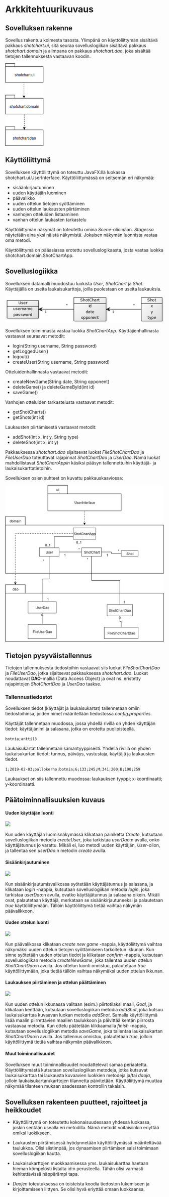 # Arkkitehtuurikuvaus

## Sovelluksen rakenne

Sovellus rakentuu kolmesta tasosta. Ylimpänä on käyttöliittymän sisältävä pakkaus *shotchart.ui*, sitä seuraa sovelluslogiikan sisältävä pakkaus *shotchart.domain* ja
alimpana on pakkaus *shotchart.dao*, joka sisältää tietojen tallennuksesta vastaavan koodin.

![](https://github.com/Deemusc/ot-harjoitustyo/blob/master/Shot_chart/dokumentaatio/kuvat/rakenne.png)

## Käyttöliittymä

Sovelluksen käyttöliittymä on toteuttu JavaFX:llä luokassa shotchart.ui.UserInterface. Käyttöliittymässä on seitsemän eri näkymää:

- sisäänkirjautuminen
- uuden käyttäjän luominen
- päävalikko
- uuden ottelun tietojen syöttäminen
- uuden ottelun laukausten piirtäminen
- vanhojen otteluiden listaaminen
- vanhan ottelun laukasten tarkastelu

Käyttöliittymän näkymät on toteutettu omina *Scene*-olioinaan. *Stagessa* näytetään aina yksi näistä näkymistä. Jokaisen näkymän luonnista vastaa oma metodi.

Käyttöliittymä on pääasiassa erotettu sovelluslogikaasta, josta vastaa luokka shotchart.domain.ShotChartApp.

## Sovelluslogiikka

Sovelluksen datamalli muodostuu luokista *User*, *ShotChart* ja *Shot*. Käyttäjällä on useita laukaisukarttoja, joilla puolestaan on useita laukauksia.

![](https://github.com/Deemusc/ot-harjoitustyo/blob/master/Shot_chart/dokumentaatio/kuvat/datamalli.png)

Sovelluksen toiminnasta vastaa luokka *ShotChartApp*. Käyttäjienhallinasta vastaavat seuraavat metodit:

- login(String username, String password)
- getLoggedUser()
- logout()
- createUser(String username, String password)

Otteluidenhallinnasta vastaavat metodit:

- createNewGame(String date, String opponent)
- deleteGame() ja deleteGameById(int id)
- saveGame()

Vanhojen otteluiden tarkastelusta vastaavat metodit:

- getShotCharts()
- getShots(int id)

Laukausten piirtämisestä vastaavat metodit:

- addShot(int x, int y, String type)
- deleteShot(int x, int y)

Pakkauksessa *shotchart.dao* sijaitsevat luokat *FileShotChartDao* ja *FileUserDao* toteuttavat rajapinnat *ShotChartDao* ja *UserDao*. Nämä luokat mahdollistavat
*ShotChartAppin* käsiksi pääsyn tallennettuihin käyttäjä- ja laukaisukarttatietoihin.

Sovelluksen osien suhteet on kuvattu pakkauskaaviossa:

![](https://github.com/Deemusc/ot-harjoitustyo/blob/master/Shot_chart/dokumentaatio/kuvat/pakkauskaavio.png)

## Tietojen pysyväistallennus

Tietojen tallennuksesta tiedostoihin vastaavat siis luokat *FileShotChartDao* ja *FileUserDao*, jotka sijaitsevat pakkauksessa *shotchart.dao*. Luokat noudattavat
**DAO**-mallia (Data Access Object) ja ovat ns. eristetty rajapintojen *ShotChartDao* ja *UserDao* taakse.

### Tallennustiedostot

Sovelluksen tiedot (käyttäjät ja laukaisukartat) tallennetaan omiin tiedostoihinsa, joiden nimet määritellään tiedostossa *config.properties*.

Käyttäjät tallennetaan muodossa, jossa yhdellä rivillä on yhden käyttäjän tiedot: käyttäjänimi ja salasana, jotka on erotettu puolipisteellä.

```botnia;antti13```

Laukaisukartat tallennetaan samantyyppisesti. Yhdellä rivillä on yhden laukaisukartan tiedot: tunnus, päiväys, vastustaja, käyttäjä ja laukausten tiedot.

```1;2019-02-03;pallokerho;botnia;G;133;245;M;341;200;B;190;259```

Laukaukset on siis tallennettu muodossa: laukauksen tyyppi; x-koordinaatti; y-koordinaatti.

## Päätoiminnallisuuksien kuvaus

#### Uuden käyttäjän luonti

![](https://github.com/Deemusc/ot-harjoitustyo/blob/master/Shot_chart/dokumentaatio/kuvat/sekvenssikaavio_kayttajan_luonti.png)

Kun uden käyttäjän luomisnäkymässä klikataan painiketta *Create*, kutsutaan sovelluslogiikan metodia *createUser*, joka tarkistaa *userDao*:n avulla, onko käyttäjätunnus
jo varattu. Mikäli ei, luo metodi uuden käyttäjän, *User*-olion, ja tallentaa sen *userDao*:n metodin *create* avulla.

#### Sisäänkirjautuminen

![](https://github.com/Deemusc/ot-harjoitustyo/blob/master/Shot_chart/dokumentaatio/kuvat/sekvenssikaavio_kirjautuminen.png)

Kun sisäänkirjautumisvalikossa syötetään käyttäjätunnus ja salasana, ja klikataan *login* -nappia, kutsutaan sovelluslogiikan metodia *login*, joka tarkistaa *userDao*:n
avulla, ovatko käyttäjätunnus ja salasana oikein. Mikäli ovat, palautetaan käyttäjä, merkataan se sisäänkirjautuneeksi ja palautetaan *true* käyttöliittymään. Tällöin
käyttöliittymä tietää vaihtaa näkymän päävalikkoon.

#### Uuden ottelun luonti

![](https://github.com/Deemusc/ot-harjoitustyo/blob/master/Shot_chart/dokumentaatio/kuvat/sekvenssikaavio_ottelun_luonti.png)

Kun päävalikossa klikataan *create new game* -nappia, käyttöliittymä vaihtaa näkymäksi uuden ottelun tietojen syöttämiseen tarkoitetun ikkunan. Kun sinne syötetään uuden
ottelun tiedot ja klikataan *confirm* -nappia, kutsutaan sovelluslogiikan metodia *createNewGame*, joka tallentaa uuden ottelun *ShotChartDao*:n avulla. Jos ottelun luonti
onnistuu, palautetaan *true* käyttöliittymään, joka tietää tällöin vaihtaa näkymäksi uuden ottelun ikkunan.

#### Laukauksen piirtäminen ja ottelun päättäminen

![](https://github.com/Deemusc/ot-harjoitustyo/blob/master/Shot_chart/dokumentaatio/kuvat/sekvenssikaavio_laukauksen_piirto_ja_pelin_tallennus.png)

Kun uuden ottelun ikkunassa valitaan (esim.) piirtotilaksi maali, *Goal*, ja klikataan kenttään, kutsutaan sovelluslogiikan metodia *addShot*, joka kutsuu laukaisukarttaa
kuvaavan luokan metodia *addShot*. Samalla käyttöliittymä lisää maalin piirrettävien maalien taulukkoon ja päivittää kentän piirrosta vastaavaa metodia. Kun ottelu
päätetään klikkaamalla *finish* -nappia, kutsutaan sovelluslogiikan metodia *saveGame*, joka tallentaa laukaisukartan *ShotChartDao*:n avulla. Jos tallennus onnistuu,
palautetaan *true*, jolloin käyttöliittymä tietää vaihtaa näkymän päävalikkoon.

#### Muut toiminnallisuudet

Sovelluksen muut toiminnallisuudet noudattelevat samaa periaatetta. Käyttöliittymästä kutsutaan sovelluslogiikan metodeja, jotka kutsuvat laukaisukarttaa tai laukausta
kuvaavien luokkien metodeja ja/tai *daoja*, jolloin laukaisukartan/karttojen tilannetta päivitetään. Käyttöliittymä muuttaa näkymää tilanteen mukaan saadessaan kontrollin
takaisin.

## Sovelluksen rakenteen puutteet, rajoitteet ja heikkoudet

- Käyttöliittymä on toteutettu kokonaisuudessaan yhdessä luokassa, joskin sentään usealla eri metodilla. Nämä metodit voitaisiinkin eriyttää omiksi luokikseen.

- Laukausten piirtämisessä hyödynnetään käyttöliittymässä määriteltävää taulukkoa. Olisi siistimpää, jos dynaamisen piirtämisen saisi toimimaan sovelluslogiikan kautta.

- Laukaisukarttojen muokkaamisessa yms. laukaisukarttaa haetaan hieman kömpelösti listalta id:n perusteella. Tähän olisi varmasti kehitettävissä näppärämpi tapa.

- *Daojen* toteutuksessa on toisteista koodia tiedoston lukemiseen ja kirjoittamiseen liittyen. Se olisi hyvä eriyttää omaan luokkaansa.
